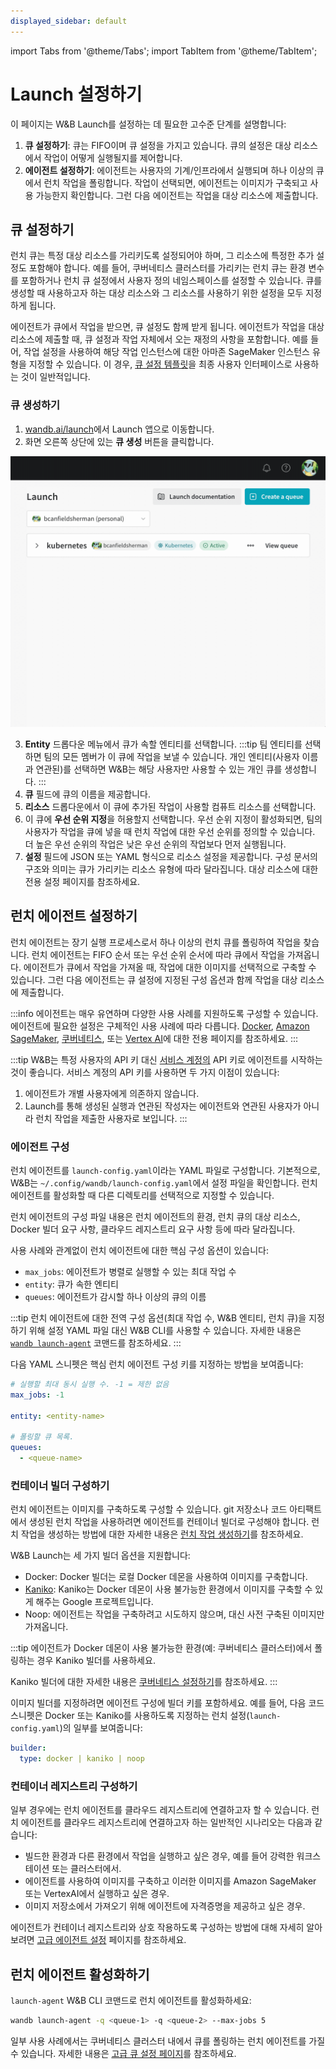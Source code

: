 ```yaml
---
displayed_sidebar: default
---
```

import Tabs from '@theme/Tabs';
import TabItem from '@theme/TabItem';

# Launch 설정하기

이 페이지는 W&B Launch를 설정하는 데 필요한 고수준 단계를 설명합니다:

1. **큐 설정하기**: 큐는 FIFO이며 큐 설정을 가지고 있습니다. 큐의 설정은 대상 리소스에서 작업이 어떻게 실행될지를 제어합니다.
2. **에이전트 설정하기**: 에이전트는 사용자의 기계/인프라에서 실행되며 하나 이상의 큐에서 런치 작업을 폴링합니다. 작업이 선택되면, 에이전트는 이미지가 구축되고 사용 가능한지 확인합니다. 그런 다음 에이전트는 작업을 대상 리소스에 제출합니다.

## 큐 설정하기
런치 큐는 특정 대상 리소스를 가리키도록 설정되어야 하며, 그 리소스에 특정한 추가 설정도 포함해야 합니다. 예를 들어, 쿠버네티스 클러스터를 가리키는 런치 큐는 환경 변수를 포함하거나 런치 큐 설정에서 사용자 정의 네임스페이스를 설정할 수 있습니다. 큐를 생성할 때 사용하고자 하는 대상 리소스와 그 리소스를 사용하기 위한 설정을 모두 지정하게 됩니다.

에이전트가 큐에서 작업을 받으면, 큐 설정도 함께 받게 됩니다. 에이전트가 작업을 대상 리소스에 제출할 때, 큐 설정과 작업 자체에서 오는 재정의 사항을 포함합니다. 예를 들어, 작업 설정을 사용하여 해당 작업 인스턴스에 대한 아마존 SageMaker 인스턴스 유형을 지정할 수 있습니다. 이 경우, [큐 설정 템플릿](./setup-queue-advanced.md#configure-queue-template)을 최종 사용자 인터페이스로 사용하는 것이 일반적입니다.

### 큐 생성하기
1. [wandb.ai/launch](https://wandb.ai/launch)에서 Launch 앱으로 이동합니다.
2. 화면 오른쪽 상단에 있는 **큐 생성** 버튼을 클릭합니다.

![](/images/launch/create-queue.gif)

3. **Entity** 드롭다운 메뉴에서 큐가 속할 엔티티를 선택합니다.
  :::tip
  팀 엔티티를 선택하면 팀의 모든 멤버가 이 큐에 작업을 보낼 수 있습니다. 개인 엔티티(사용자 이름과 연관된)를 선택하면 W&B는 해당 사용자만 사용할 수 있는 개인 큐를 생성합니다.
  :::
4. **큐** 필드에 큐의 이름을 제공합니다.
5. **리소스** 드롭다운에서 이 큐에 추가된 작업이 사용할 컴퓨트 리소스를 선택합니다.
6. 이 큐에 **우선 순위 지정**을 허용할지 선택합니다. 우선 순위 지정이 활성화되면, 팀의 사용자가 작업을 큐에 넣을 때 런치 작업에 대한 우선 순위를 정의할 수 있습니다. 더 높은 우선 순위의 작업은 낮은 우선 순위의 작업보다 먼저 실행됩니다.
7. **설정** 필드에 JSON 또는 YAML 형식으로 리소스 설정을 제공합니다. 구성 문서의 구조와 의미는 큐가 가리키는 리소스 유형에 따라 달라집니다. 대상 리소스에 대한 전용 설정 페이지를 참조하세요.

## 런치 에이전트 설정하기
런치 에이전트는 장기 실행 프로세스로서 하나 이상의 런치 큐를 폴링하여 작업을 찾습니다. 런치 에이전트는 FIFO 순서 또는 우선 순위 순서에 따라 큐에서 작업을 가져옵니다. 에이전트가 큐에서 작업을 가져올 때, 작업에 대한 이미지를 선택적으로 구축할 수 있습니다. 그런 다음 에이전트는 큐 설정에 지정된 구성 옵션과 함께 작업을 대상 리소스에 제출합니다.



:::info
에이전트는 매우 유연하며 다양한 사용 사례를 지원하도록 구성할 수 있습니다. 에이전트에 필요한 설정은 구체적인 사용 사례에 따라 다릅니다. [Docker](./setup-launch-docker.md), [Amazon SageMaker](./setup-launch-sagemaker.md), [쿠버네티스](./setup-launch-kubernetes.md), 또는 [Vertex AI](./setup-vertex.md)에 대한 전용 페이지를 참조하세요.
:::

:::tip
W&B는 특정 사용자의 API 키 대신 [서비스 계정의](https://docs.wandb.ai/guides/technical-faq/general#what-is-a-service-account-and-why-is-it-useful) API 키로 에이전트를 시작하는 것이 좋습니다. 서비스 계정의 API 키를 사용하면 두 가지 이점이 있습니다:
1. 에이전트가 개별 사용자에게 의존하지 않습니다.
2. Launch를 통해 생성된 실행과 연관된 작성자는 에이전트와 연관된 사용자가 아니라 런치 작업을 제출한 사용자로 보입니다.
:::

### 에이전트 구성
런치 에이전트를 `launch-config.yaml`이라는 YAML 파일로 구성합니다. 기본적으로, W&B는 `~/.config/wandb/launch-config.yaml`에서 설정 파일을 확인합니다. 런치 에이전트를 활성화할 때 다른 디렉토리를 선택적으로 지정할 수 있습니다.

런치 에이전트의 구성 파일 내용은 런치 에이전트의 환경, 런치 큐의 대상 리소스, Docker 빌더 요구 사항, 클라우드 레지스트리 요구 사항 등에 따라 달라집니다.

사용 사례와 관계없이 런치 에이전트에 대한 핵심 구성 옵션이 있습니다:
* `max_jobs`: 에이전트가 병렬로 실행할 수 있는 최대 작업 수
* `entity`: 큐가 속한 엔티티
* `queues`: 에이전트가 감시할 하나 이상의 큐의 이름

:::tip
런치 에이전트에 대한 전역 구성 옵션(최대 작업 수, W&B 엔티티, 런치 큐)을 지정하기 위해 설정 YAML 파일 대신 W&B CLI를 사용할 수 있습니다. 자세한 내용은 [`wandb launch-agent`](../../ref/cli/wandb-launch-agent.md) 코맨드를 참조하세요.
:::


다음 YAML 스니펫은 핵심 런치 에이전트 구성 키를 지정하는 방법을 보여줍니다:

```yaml title="launch-config.yaml"
# 실행할 최대 동시 실행 수. -1 = 제한 없음
max_jobs: -1

entity: <entity-name>

# 폴링할 큐 목록.
queues:
  - <queue-name>
```

### 컨테이너 빌더 구성하기
런치 에이전트는 이미지를 구축하도록 구성할 수 있습니다. git 저장소나 코드 아티팩트에서 생성된 런치 작업을 사용하려면 에이전트를 컨테이너 빌더로 구성해야 합니다. 런치 작업을 생성하는 방법에 대한 자세한 내용은 [런치 작업 생성하기](./create-launch-job.md)를 참조하세요.

W&B Launch는 세 가지 빌더 옵션을 지원합니다:

* Docker: Docker 빌더는 로컬 Docker 데몬을 사용하여 이미지를 구축합니다.
* [Kaniko](https://github.com/GoogleContainerTools/kaniko): Kaniko는 Docker 데몬이 사용 불가능한 환경에서 이미지를 구축할 수 있게 해주는 Google 프로젝트입니다.
* Noop: 에이전트는 작업을 구축하려고 시도하지 않으며, 대신 사전 구축된 이미지만 가져옵니다.

:::tip
에이전트가 Docker 데몬이 사용 불가능한 환경(예: 쿠버네티스 클러스터)에서 폴링하는 경우 Kaniko 빌더를 사용하세요.

Kaniko 빌더에 대한 자세한 내용은 [쿠버네티스 설정하기](./setup-launch-kubernetes.md)를 참조하세요.
:::

이미지 빌더를 지정하려면 에이전트 구성에 빌더 키를 포함하세요. 예를 들어, 다음 코드 스니펫은 Docker 또는 Kaniko를 사용하도록 지정하는 런치 설정(`launch-config.yaml`)의 일부를 보여줍니다:

```yaml title="launch-config.yaml"
builder:
  type: docker | kaniko | noop
```

### 컨테이너 레지스트리 구성하기
일부 경우에는 런치 에이전트를 클라우드 레지스트리에 연결하고자 할 수 있습니다. 런치 에이전트를 클라우드 레지스트리에 연결하고자 하는 일반적인 시나리오는 다음과 같습니다:

* 빌드한 환경과 다른 환경에서 작업을 실행하고 싶은 경우, 예를 들어 강력한 워크스테이션 또는 클러스터에서.
* 에이전트를 사용하여 이미지를 구축하고 이러한 이미지를 Amazon SageMaker 또는 VertexAI에서 실행하고 싶은 경우.
* 이미지 저장소에서 가져오기 위해 에이전트에 자격증명을 제공하고 싶은 경우.

에이전트가 컨테이너 레지스트리와 상호 작용하도록 구성하는 방법에 대해 자세히 알아보려면 [고급 에이전트 설정](./setup-agent-advanced.md) 페이지를 참조하세요.

## 런치 에이전트 활성화하기
`launch-agent` W&B CLI 코맨드로 런치 에이전트를 활성화하세요:

```bash
wandb launch-agent -q <queue-1> -q <queue-2> --max-jobs 5
```

일부 사용 사례에서는 쿠버네티스 클러스터 내에서 큐를 폴링하는 런치 에이전트를 가질 수 있습니다. 자세한 내용은 [고급 큐 설정 페이지](./setup-queue-advanced.md)를 참조하세요.